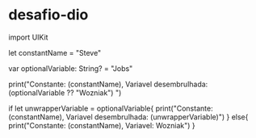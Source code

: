# desafio-dio

import UIKit

let constantName = "Steve"

var optionalVariable: String? = "Jobs"

print("Constante: \(constantName), Variavel desembrulhada: \(optionalVariable ?? "Wozniak") ")

if let unwrapperVariable = optionalVariable{
    print("Constante: \(constantName), Variavel desembrulhada: \(unwrapperVariable)")
} else{
    print("Constante: \(constantName), Variavel: Wozniak")
}
